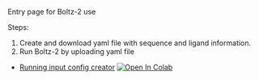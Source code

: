 Entry page for Boltz-2 use

Steps:
  1. Create and download yaml file with sequence and ligand information.
  2. Run Boltz-2 by uploading yaml file

* [Running input config creator](https://github.com/espickle1/boltz-2/blob/main/src/input_config.ipynb) [![Open In Colab](https://colab.research.google.com/assets/colab-badge.svg)](https://github.com/espickle1/boltz-2/blob/main/src/input_config.ipynb)
